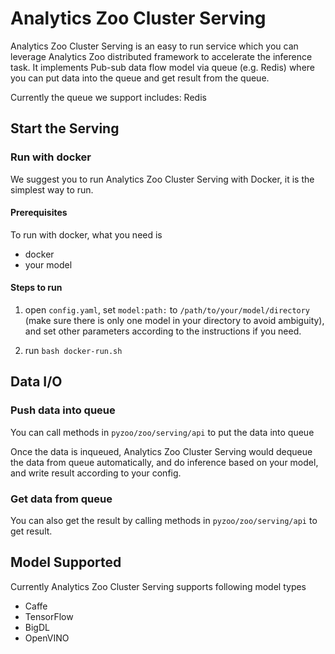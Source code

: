 # Analytics Zoo Cluster Serving

Analytics Zoo Cluster Serving is an easy to run service which you can leverage Analytics Zoo distributed framework to accelerate the inference task. It implements Pub-sub data flow model via queue (e.g. Redis) where you can put data into the queue and get result from the queue.

Currently the queue we support includes: Redis

## Start the Serving
### Run with docker

We suggest you to run Analytics Zoo Cluster Serving with Docker, it is the simplest way to run.
#### Prerequisites
To run with docker, what you need is

* docker
* your model

#### Steps to run
1) open `config.yaml`, set `model:path:` to `/path/to/your/model/directory` (make sure there is only one model in your directory to avoid ambiguity), and set other parameters according to the instructions if you need.

2) run `bash docker-run.sh`

## Data I/O

### Push data into queue
You can call methods in `pyzoo/zoo/serving/api` to put the data into queue

Once the data is inqueued, Analytics Zoo Cluster Serving would dequeue the data from queue automatically, and do inference based on your model, and write result according to your config.

### Get data from queue
You can also get the result by calling methods in `pyzoo/zoo/serving/api` to get result.

## Model Supported
Currently Analytics Zoo Cluster Serving supports following model types

* Caffe
* TensorFlow
* BigDL
* OpenVINO

